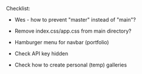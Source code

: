 Checklist:

- Wes - how to prevent "master" instead of "main"?

- Remove index.css/app.css from main directory?
- Hamburger menu for navbar (portfolio)
- Check API key hidden
- Check how to create personal (temp) galleries

